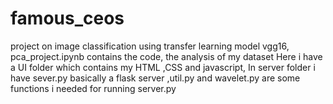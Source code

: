 # famous_ceos
project on image classification using transfer learning model  vgg16,
pca_project.ipynb contains the code, the analysis of my dataset
Here i have a UI folder which contains my HTML ,CSS and javascript,
In server folder i have sever.py basically a flask server ,util.py and wavelet.py are some functions i needed for running server.py

